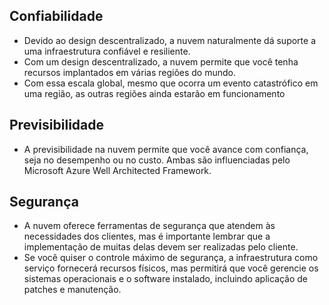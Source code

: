 
## Confiabilidade 

- Devido ao design descentralizado, a nuvem naturalmente dá suporte a uma infraestrutura confiável e resiliente.
- Com um design descentralizado, a nuvem permite que você tenha recursos implantados em várias regiões do mundo.
- Com essa escala global, mesmo que ocorra um evento catastrófico em uma região, as outras regiões ainda estarão em funcionamento

## Previsibilidade

- A previsibilidade na nuvem permite que você avance com confiança, seja no desempenho ou no custo. Ambas são influenciadas pelo Microsoft Azure Well Architected Framework.

## Segurança

- A nuvem oferece ferramentas de segurança que atendem às necessidades dos clientes, mas é importante lembrar que a implementação de muitas delas devem ser realizadas pelo cliente.
- Se você quiser o controle máximo de segurança, a infraestrutura como serviço fornecerá recursos físicos, mas permitirá que você gerencie os sistemas operacionais e o software instalado, incluindo aplicação de patches e manutenção.
